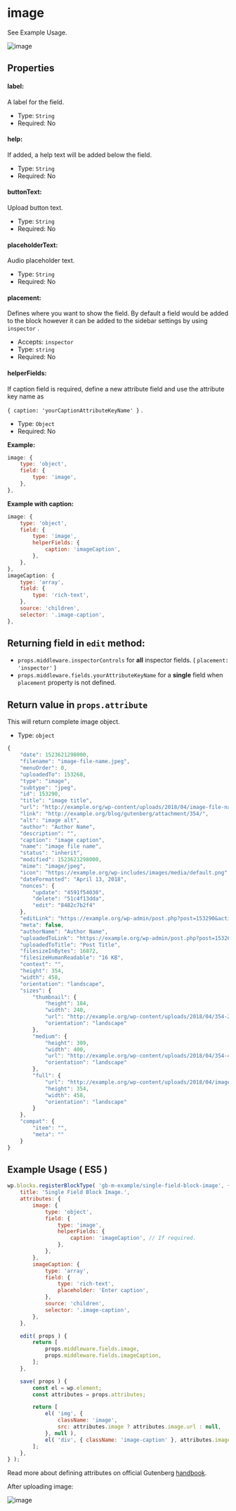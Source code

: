 # image

See Example Usage.

![image](https://user-images.githubusercontent.com/6297436/39365641-5268ea86-4a4f-11e8-82b9-ff06446bd946.png)



## Properties

#### label:

A label for the field.

- Type: `String`
- Required: No

#### help:

If added, a help text will be added below the field.

- Type: `String`
- Required: No

#### buttonText:

Upload button text.

- Type: `String`
- Required: No

#### placeholderText:

Audio placeholder text.

- Type: `String`
- Required: No

#### placement:

Defines where you want to show the field. By default a field would be added to the block however it can be added to the sidebar settings by using `inspector` .

- Accepts: `inspector`
- Type: `string`
- Required: No

#### helperFields:

If caption field is required, define a new attribute field and use the attribute key name as 

`{ caption: 'yourCaptionAttributeKeyName' }` .

- Type: `Object`
- Required: No

**Example:**

```js
image: {
	type: 'object',
	field: {
		type: 'image',
	},
},
```

**Example with caption:**

```js
image: {
	type: 'object',
	field: {
		type: 'image',
		helperFields: {
			caption: 'imageCaption',
		},
	},
},
imageCaption: {
	type: 'array',
	field: {
		type: 'rich-text',
	},
	source: 'children',
	selector: '.image-caption',
},
```



## Returning field in `edit` method:

- `props.middleware.inspectorControls` for **all** inspector fields. ( `placement: 'inspector'` )
- `props.middleware.fields.yourAttributeKeyName` for a **single** field when `placement` property is not defined.

## Return value in `props.attribute`

This will return complete image object.

- Type: `object`

```js
{
	"date": 1523621298000,
	"filename": "image-file-name.jpeg",
	"menuOrder": 0,
	"uploadedTo": 153268,
	"type": "image",
	"subtype": "jpeg",
	"id": 153290,
	"title": "image title",
	"url": "http://example.org/wp-content/uploads/2018/04/image-file-name.jpeg",
	"link": "http://example.org/blog/gutenberg/attachment/354/",
	"alt": "image alt",
	"author": "Author Name",
	"description": "",
	"caption": "image caption",
	"name": "image file name",
	"status": "inherit",
	"modified": 1523621298000,
	"mime": "image/jpeg",
	"icon": "https://example.org/wp-includes/images/media/default.png",
	"dateFormatted": "April 13, 2018",
	"nonces": {
		"update": "4591f54030",
		"delete": "51c4f13dda",
		"edit": "8482c7b2f4"
	},
	"editLink": "https://example.org/wp-admin/post.php?post=153290&action=edit",
	"meta": false,
	"authorName": "Author Name",
	"uploadedToLink": "https://example.org/wp-admin/post.php?post=153268&action=edit",
	"uploadedToTitle": "Post Title",
	"filesizeInBytes": 16872,
	"filesizeHumanReadable": "16 KB",
	"context": "",
	"height": 354,
	"width": 458,
	"orientation": "landscape",
	"sizes": {
		"thumbnail": {
			"height": 184,
			"width": 240,
			"url": "http://example.org/wp-content/uploads/2018/04/354-240x184.jpeg",
			"orientation": "landscape"
		},
		"medium": {
			"height": 309,
			"width": 400,
			"url": "http://example.org/wp-content/uploads/2018/04/354-400x309.jpeg",
			"orientation": "landscape"
		},
		"full": {
			"url": "http://example.org/wp-content/uploads/2018/04/image-file-name.jpeg",
			"height": 354,
			"width": 458,
			"orientation": "landscape"
		}
	},
	"compat": {
		"item": "",
		"meta": ""
	}
}
```



## Example Usage ( ES5 )

```js
wp.blocks.registerBlockType( 'gb-m-example/single-field-block-image', {
	title: 'Single Field Block Image.',
	attributes: {
		image: {
			type: 'object',
			field: {
				type: 'image',
				helperFields: {
					caption: 'imageCaption', // If required.
				},
			},
		},
		imageCaption: {
			type: 'array',
			field: {
				type: 'rich-text',
				placeholder: 'Enter caption',
			},
			source: 'children',
			selector: '.image-caption',
		},
	},

	edit( props ) {
		return [
			props.middleware.fields.image,
			props.middleware.fields.imageCaption,
		];
	},

	save( props ) {
		const el = wp.element;
		const attributes = props.attributes;

		return [
			el( 'img', {
				className: 'image',
				src: attributes.image ? attributes.image.url : null,
			}, null ),
			el( 'div', { className: 'image-caption' }, attributes.imageCaption || '' ),
		];
	},
} );
```

Read more about defining attributes on official Gutenberg [handbook](https://wordpress.org/gutenberg/handbook/block-api/attributes/).



After uploading image:

![image](https://user-images.githubusercontent.com/6297436/39366327-3f91caa2-4a51-11e8-9612-839ae3bae20b.png)



